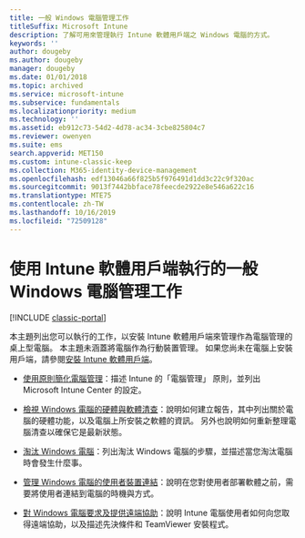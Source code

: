 ```yaml
---
title: 一般 Windows 電腦管理工作
titleSuffix: Microsoft Intune
description: 了解可用來管理執行 Intune 軟體用戶端之 Windows 電腦的方式。
keywords: ''
author: dougeby
ms.author: dougeby
manager: dougeby
ms.date: 01/01/2018
ms.topic: archived
ms.service: microsoft-intune
ms.subservice: fundamentals
ms.localizationpriority: medium
ms.technology: ''
ms.assetid: eb912c73-54d2-4d78-ac34-3cbe825804c7
ms.reviewer: owenyen
ms.suite: ems
search.appverid: MET150
ms.custom: intune-classic-keep
ms.collection: M365-identity-device-management
ms.openlocfilehash: edf13046a66f825b5f976491d1dd3c22c9f320ac
ms.sourcegitcommit: 9013f7442bbface78feecde2922e8e546a622c16
ms.translationtype: MTE75
ms.contentlocale: zh-TW
ms.lasthandoff: 10/16/2019
ms.locfileid: "72509128"
---
```

# <a name="common-windows-pc-management-tasks-with-the-intune-software-client"></a>使用 Intune 軟體用戶端執行的一般 Windows 電腦管理工作

[!INCLUDE [classic-portal](../includes/classic-portal.md)]

本主題列出您可以執行的工作，以安裝 Intune 軟體用戶端來管理作為電腦管理的桌上型電腦。 本主題未涵蓋將電腦作為行動裝置管理。 如果您尚未在電腦上安裝用戶端，請參閱[安裝 Intune 軟體用戶端](install-the-windows-pc-client-with-microsoft-intune.md)。


- [使用原則簡化電腦管理](use-policies-to-simplify-windows-pc-management.md)：描述 Intune 的「電腦管理」  原則，並列出 Microsoft Intune Center 的設定。

- [檢視 Windows 電腦的硬體與軟體清查](view-hardware-and-software-inventory-for-windows-pcs-in-microsoft-intune.md)：說明如何建立報告，其中列出關於電腦的硬體功能，以及電腦上所安裝之軟體的資訊。 另外也說明如何重新整理電腦清查以確保它是最新狀態。

- [淘汰 Windows 電腦](retire-a-windows-pc-with-microsoft-intune.md)：列出淘汰 Windows 電腦的步驟，並描述當您淘汰電腦時會發生什麼事。

- [管理 Windows 電腦的使用者裝置連結](manage-user-device-linking-for-windows-pcs-with-microsoft-intune.md)：說明在您對使用者部署軟體之前，需要將使用者連結到電腦的時機與方式。

- [對 Windows 電腦要求及提供遠端協助](request-and-provide-remote-assistance-for-windows-pcs-in-microsoft-intune.md)：說明 Intune 電腦使用者如何向您取得遠端協助，以及描述先決條件和 TeamViewer 安裝程式。


